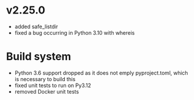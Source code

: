 # v2.25.0

* added safe_listdir
* fixed a bug occurring in Python 3.10 with whereis

Build system
============

* Python 3.6 support dropped as it does not emply pyproject.toml, which is necessary
  to build this
* fixed unit tests to run on Py3.12
* removed Docker unit tests
